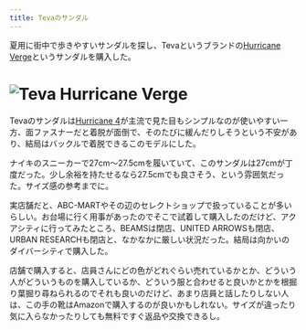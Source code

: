 ```yaml
---
title: Tevaのサンダル
---
```

夏用に街中で歩きやすいサンダルを探し、Tevaというブランドの[Hurricane Verge](https://www.amazon.co.jp/dp/B08B4869SL)というサンダルを購入した。

![](https://lh3.googleusercontent.com/docs/ADP-6oGrRBZtjqCpk4E-ypnR_jYN1M-QaqxLNPp8Enc3qfFOQBJk42xD-VZKG86KZ36VI3QIieQLT8AC39AstiqTvT2aVAVNHUVaUaBnxRED4Dr9a21QCCqymZe4zn7V_15f_SmHU62ttvqGBAKXLdn30tyEwNyyy_NiUUXSfG6m4dLVns9sAtxHwvqUwO06HwFVGeKhaqUavG42LuwJtZaSEyTx6Z9P2R-xoWCoonp6J_Vh6qcv17pk8v5VJYRr0c6-ZS8hbqnKiBijf618sGNRiXOjEJC-Oj1gJXQHQJFOM4YmV03EtrJmGdU1S4ach35hSNIMMW4TVNoQVbhkyElBtWVz9NYsYmQsy8VM8NpO6NHE6EsgxdibyGrSnSXE_RxQnIpY4qHrgkzVfRWloFRqUgw9JdzZmNdtjAcu2HRUwtDSUJIy8ruIofTl9oiLCNsw1rR6C9mnTjF1IeS5WhypXclNVPcANyU-TYXtlVNvsrS1FCxE9bpwhGlhJeaFqKbZKgkMscEv4tAfBGvK660gltxLhbejlXiQiaPiBBdyI327ktBqE9QHRDZ4k2deSckpmab3qfUee5JkpMs_iwaZdGCusG3wwwgcl5iM2pVix6f_Nf3nER2EwxalB6Bm9LhMM7soMIhqYFkRzN_-Hr-2iZMaqJcSIQ4SzUhUO0uCC5Y1b9fHIHualNYACXIC3rWzPAU_Ur9-_7ANyKzzj3B9dgWp0ghx0zbRtGbMdDUrECDMNKR36sOUQlVaUidDGlQ0p7FjsbVNafDKUmOLyfSd6Vk8Mbeoa7SF5ExeycAOtmY6_NatAHVbZTykLFXgDcQ0SYeP86PVPIxavMRtGKeD2A_NpmJwbiKO5GGAc0mGKmNyxbq44p_4J1FTr03TuYmtWU_g8Lylf76kwwCGjueO12MqLSMOBg5GY-v9XM1_F1DmhYZxE_2bF1k8bKuN3M_lJmX7djTMYeBvaNvfIV_pmnzgqfDxCXUVo425Cqa9i0wWUKKMwesNYmyOdkQz_6v9yWOSlqsKSun_fSp8DjpTg54mc3KGITLEuPv2vzZu2wOrMwbkN6F20u6lOYS6h3F28ENG4w3E_h9freAeT3Bbxzn8SFgsb9gDXfxTPlfDe70OU_sRIRmBUlvccJtw13zWjyCyJav49mVWsunTdnZ0DbSG-7J2Z50HQUyFaJtneVTXvsQejlB947AG-LULFWjBXAieo2hgwfAuvaWL2JcKiSKyiPAQgytrBs55BT8MOXYm_WBo "Teva Hurricane Verge")
=======================================================================================================================================================================================================================================================================================================================================================================================================================================================================================================================================================================================================================================================================================================================================================================================================================================================================================================================================================================================================================================================================================================================================================================================================================================================================================================================================================================================

Tevaのサンダルは[Hurricane 4](https://www.amazon.co.jp/dp/B096RS5PWQ)が主流で見た目もシンプルなのが使いやすい一方、面ファスナーだと着脱が面倒で、そのたびに緩んだりしそうという不安があり、結局はバックルで着脱できるこのモデルにした。

ナイキのスニーカーで27cm～27.5cmを履いていて、このサンダルは27cmが丁度だった。少し余裕を持たせるなら27.5cmでも良さそう、という雰囲気だった。サイズ感の参考までに。

実店舗だと、ABC-MARTやその辺のセレクトショップで扱っていることが多いらしい。お台場に行く用事があったのでそこで試着して購入したのだけど、アクアシティに行ってみたところ、BEAMSは閉店、UNITED ARROWSも閉店、URBAN RESEARCHも閉店と、なかなかに厳しい状況だった。結局は向かいのダイバーシティで購入した。

店舗で購入すると、店員さんにどの色がどれぐらい売れているかとか、どういう人がどういうものを購入しているか、どういう服と合わせると良いかとかを根掘り葉掘り尋ねられるのでそれも良いのだけど、あまり店員と話したりしない人は、この手の靴はAmazonで購入するのが良いかもしれない。サイズが違ったり気に入らなかったりしても無料ですぐ返品や交換できるし。
